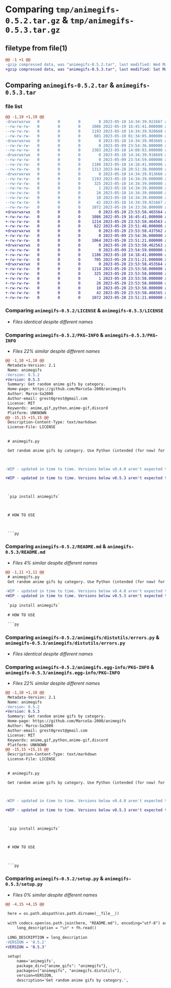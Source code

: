 # Comparing `tmp/animegifs-0.5.2.tar.gz` & `tmp/animegifs-0.5.3.tar.gz`

## filetype from file(1)

```diff
@@ -1 +1 @@
-gzip compressed data, was "animegifs-0.5.2.tar", last modified: Wed May 10 14:34:39 2023, max compression
+gzip compressed data, was "animegifs-0.5.3.tar", last modified: Sat May 20 23:53:58 2023, max compression
```

## Comparing `animegifs-0.5.2.tar` & `animegifs-0.5.3.tar`

### file list

```diff
@@ -1,19 +1,19 @@
-drwxrwxrwx   0        0        0        0 2023-05-10 14:34:39.921667 animegifs-0.5.2/
--rw-rw-rw-   0        0        0     1086 2022-05-19 16:45:41.000000 animegifs-0.5.2/LICENSE
--rw-rw-rw-   0        0        0     1193 2023-05-10 14:34:39.920668 animegifs-0.5.2/PKG-INFO
--rw-rw-rw-   0        0        0      601 2023-05-10 01:34:05.000000 animegifs-0.5.2/README.md
-drwxrwxrwx   0        0        0        0 2023-05-10 14:34:39.903665 animegifs-0.5.2/animegifs/
--rw-rw-rw-   0        0        0        0 2023-05-09 23:54:36.000000 animegifs-0.5.2/animegifs/__init__.py
--rw-rw-rw-   0        0        0     2383 2023-05-10 14:08:03.000000 animegifs-0.5.2/animegifs/animegifs.py
-drwxrwxrwx   0        0        0        0 2023-05-10 14:34:39.918669 animegifs-0.5.2/animegifs/distutils/
--rw-rw-rw-   0        0        0        0 2023-05-09 23:54:59.000000 animegifs-0.5.2/animegifs/distutils/__init__.py
--rw-rw-rw-   0        0        0     1186 2023-05-10 14:18:41.000000 animegifs-0.5.2/animegifs/distutils/errors.py
--rw-rw-rw-   0        0        0     1313 2023-04-28 20:51:38.000000 animegifs-0.5.2/animegifs/distutils/gifs.py
-drwxrwxrwx   0        0        0        0 2023-05-10 14:34:39.913668 animegifs-0.5.2/animegifs.egg-info/
--rw-rw-rw-   0        0        0     1193 2023-05-10 14:34:39.000000 animegifs-0.5.2/animegifs.egg-info/PKG-INFO
--rw-rw-rw-   0        0        0      325 2023-05-10 14:34:39.000000 animegifs-0.5.2/animegifs.egg-info/SOURCES.txt
--rw-rw-rw-   0        0        0        1 2023-05-10 14:34:39.000000 animegifs-0.5.2/animegifs.egg-info/dependency_links.txt
--rw-rw-rw-   0        0        0       26 2023-05-10 14:34:39.000000 animegifs-0.5.2/animegifs.egg-info/requires.txt
--rw-rw-rw-   0        0        0       10 2023-05-10 14:34:39.000000 animegifs-0.5.2/animegifs.egg-info/top_level.txt
--rw-rw-rw-   0        0        0       42 2023-05-10 14:34:39.921667 animegifs-0.5.2/setup.cfg
--rw-rw-rw-   0        0        0     1072 2023-05-10 14:33:56.000000 animegifs-0.5.2/setup.py
+drwxrwxrwx   0        0        0        0 2023-05-20 23:53:58.465564 animegifs-0.5.3/
+-rw-rw-rw-   0        0        0     1086 2022-05-19 16:45:41.000000 animegifs-0.5.3/LICENSE
+-rw-rw-rw-   0        0        0     1214 2023-05-20 23:53:58.464563 animegifs-0.5.3/PKG-INFO
+-rw-rw-rw-   0        0        0      622 2023-05-20 23:51:48.000000 animegifs-0.5.3/README.md
+drwxrwxrwx   0        0        0        0 2023-05-20 23:53:58.437562 animegifs-0.5.3/animegifs/
+-rw-rw-rw-   0        0        0        0 2023-05-09 23:54:36.000000 animegifs-0.5.3/animegifs/__init__.py
+-rw-rw-rw-   0        0        0     1064 2023-05-20 23:51:21.000000 animegifs-0.5.3/animegifs/animegifs.py
+drwxrwxrwx   0        0        0        0 2023-05-20 23:53:58.462563 animegifs-0.5.3/animegifs/distutils/
+-rw-rw-rw-   0        0        0        0 2023-05-09 23:54:59.000000 animegifs-0.5.3/animegifs/distutils/__init__.py
+-rw-rw-rw-   0        0        0     1186 2023-05-10 14:18:41.000000 animegifs-0.5.3/animegifs/distutils/errors.py
+-rw-rw-rw-   0        0        0      705 2023-05-20 23:51:21.000000 animegifs-0.5.3/animegifs/distutils/gifs.py
+drwxrwxrwx   0        0        0        0 2023-05-20 23:53:58.453564 animegifs-0.5.3/animegifs.egg-info/
+-rw-rw-rw-   0        0        0     1214 2023-05-20 23:53:58.000000 animegifs-0.5.3/animegifs.egg-info/PKG-INFO
+-rw-rw-rw-   0        0        0      325 2023-05-20 23:53:58.000000 animegifs-0.5.3/animegifs.egg-info/SOURCES.txt
+-rw-rw-rw-   0        0        0        1 2023-05-20 23:53:58.000000 animegifs-0.5.3/animegifs.egg-info/dependency_links.txt
+-rw-rw-rw-   0        0        0       26 2023-05-20 23:53:58.000000 animegifs-0.5.3/animegifs.egg-info/requires.txt
+-rw-rw-rw-   0        0        0       10 2023-05-20 23:53:58.000000 animegifs-0.5.3/animegifs.egg-info/top_level.txt
+-rw-rw-rw-   0        0        0       42 2023-05-20 23:53:58.466565 animegifs-0.5.3/setup.cfg
+-rw-rw-rw-   0        0        0     1072 2023-05-20 23:51:21.000000 animegifs-0.5.3/setup.py
```

### Comparing `animegifs-0.5.2/LICENSE` & `animegifs-0.5.3/LICENSE`

 * *Files identical despite different names*

### Comparing `animegifs-0.5.2/PKG-INFO` & `animegifs-0.5.3/PKG-INFO`

 * *Files 22% similar despite different names*

```diff
@@ -1,10 +1,10 @@
 Metadata-Version: 2.1
 Name: animegifs
-Version: 0.5.2
+Version: 0.5.3
 Summary: Get random anime gifs by category.
 Home-page: https://github.com/MarcoSa-2000/animegifs
 Author: Marco-Sa2000
 Author-email: grest0grest@gmail.com
 License: MIT
 Keywords: anime,gif,python,anime-gif,discord
 Platform: UNKNOWN
@@ -15,15 +15,15 @@
 Description-Content-Type: text/markdown
 License-File: LICENSE
 
 
 # animegifs.py
 Get random anime gifs by category. Use Python (intended (for now) for Discord).
 
-WIP - updated in time to time. Versions below v0.4.0 aren't expected to work.
+WIP - updated in time to time. Versions below v0.5.3 aren't expected to work flawlessly or at all.
 
 `pip install animegifs`
 
 # HOW TO USE
 
 ```py
```

### Comparing `animegifs-0.5.2/README.md` & `animegifs-0.5.3/README.md`

 * *Files 4% similar despite different names*

```diff
@@ -1,11 +1,11 @@
 # animegifs.py
 Get random anime gifs by category. Use Python (intended (for now) for Discord).
 
-WIP - updated in time to time. Versions below v0.4.0 aren't expected to work.
+WIP - updated in time to time. Versions below v0.5.3 aren't expected to work flawlessly or at all.
 
 `pip install animegifs`
 
 # HOW TO USE
 
 ```py
```

### Comparing `animegifs-0.5.2/animegifs/distutils/errors.py` & `animegifs-0.5.3/animegifs/distutils/errors.py`

 * *Files identical despite different names*

### Comparing `animegifs-0.5.2/animegifs.egg-info/PKG-INFO` & `animegifs-0.5.3/animegifs.egg-info/PKG-INFO`

 * *Files 22% similar despite different names*

```diff
@@ -1,10 +1,10 @@
 Metadata-Version: 2.1
 Name: animegifs
-Version: 0.5.2
+Version: 0.5.3
 Summary: Get random anime gifs by category.
 Home-page: https://github.com/MarcoSa-2000/animegifs
 Author: Marco-Sa2000
 Author-email: grest0grest@gmail.com
 License: MIT
 Keywords: anime,gif,python,anime-gif,discord
 Platform: UNKNOWN
@@ -15,15 +15,15 @@
 Description-Content-Type: text/markdown
 License-File: LICENSE
 
 
 # animegifs.py
 Get random anime gifs by category. Use Python (intended (for now) for Discord).
 
-WIP - updated in time to time. Versions below v0.4.0 aren't expected to work.
+WIP - updated in time to time. Versions below v0.5.3 aren't expected to work flawlessly or at all.
 
 `pip install animegifs`
 
 # HOW TO USE
 
 ```py
```

### Comparing `animegifs-0.5.2/setup.py` & `animegifs-0.5.3/setup.py`

 * *Files 0% similar despite different names*

```diff
@@ -4,15 +4,15 @@
 
 here = os.path.abspath(os.path.dirname(__file__))
 
 with codecs.open(os.path.join(here, "README.md"), encoding="utf-8") as fh:
     long_description = "\n" + fh.read()
 
 LONG_DESCRIPTION = long_description
-VERSION = '0.5.2'
+VERSION = '0.5.3'
 
 setup(
     name='animegifs',
     package_dir={"anime_gifs": "animegifs"},
     packages=["animegifs", "animegifs.distutils"],
     version=VERSION,
     description='Get random anime gifs by category.',
```


